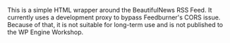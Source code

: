 This is a simple HTML wrapper around the BeautifulNews RSS Feed. It currently uses a development proxy to bypass Feedburner's CORS issue. Because of that, it is not suitable for long-term use and is not published to the WP Engine Workshop.